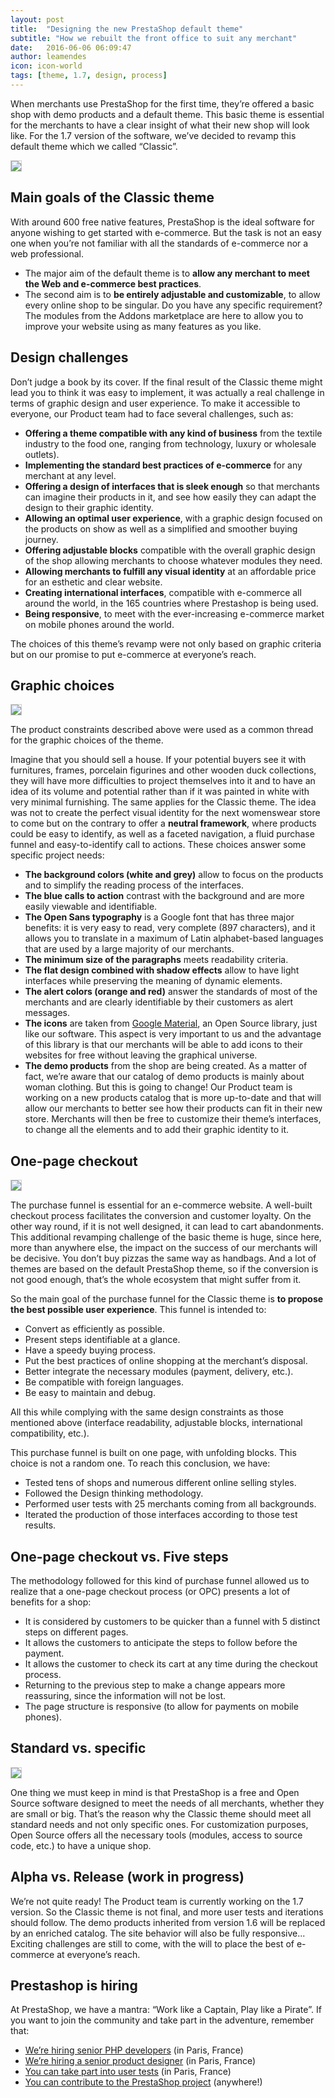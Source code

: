 ```yaml
---
layout: post
title:  "Designing the new PrestaShop default theme"
subtitle: "How we rebuilt the front office to suit any merchant"
date:   2016-06-06 06:09:47
author: leamendes
icon: icon-world
tags: [theme, 1.7, design, process]
---
```


When merchants use PrestaShop for the first time, they’re offered a basic shop with demo products and a default theme.
This basic theme is essential for the merchants to have a clear insight of what their new shop will look like. For the 1.7 version of the software, we’ve decided to revamp this default theme which we called “Classic”.

<img style="border: 1px solid #CCC; padding: 0px;" src="/assets/images/2016/06/PrestaShop17_DefaultTheme_Home.png">

## Main goals of the Classic theme

With around 600 free native features, PrestaShop is the ideal software for anyone wishing to get started with e-commerce. But the task is not an easy one when you’re not familiar with all the standards of e-commerce nor a web professional.

* The major aim of the default theme is to **allow any merchant to meet the Web and e-commerce best practices**.
* The second aim is to **be entirely adjustable and customizable**, to allow every online shop to be singular. Do you have any specific requirement? The modules from the Addons marketplace are here to allow you to improve your website using as many features as you like.

## Design challenges

Don’t judge a book by its cover. If the final result of the Classic theme might lead you to think it was easy to implement, it was actually a real challenge in terms of graphic design and user experience.
To make it accessible to everyone, our Product team had to face several challenges, such as:

* **Offering a theme compatible with any kind of business** from the textile industry to the food one, ranging from technology, luxury or wholesale outlets).
* **Implementing the standard best practices of e-commerce** for any merchant at any level.
* **Offering a design of interfaces that is sleek enough** so that merchants can imagine their products in it, and see how easily they can adapt the design to their graphic identity.
* **Allowing an optimal user experience**, with a graphic design focused on the products on show as well as a simplified and smoother buying journey.
* **Offering adjustable blocks** compatible with the overall graphic design of the shop allowing merchants to choose whatever modules they need.
* **Allowing merchants to fulfill any visual identity** at an affordable price for an esthetic and clear website.
* **Creating international interfaces**, compatible with e-commerce all around the world, in the 165 countries where Prestashop is being used.
* **Being responsive**, to meet with the ever-increasing e-commerce market on mobile phones around the world.

The choices of this theme’s revamp were not only based on graphic criteria but on our promise to put e-commerce at everyone’s reach.


## Graphic choices

<img style="border: 1px solid #CCC; padding: 0px;" src="/assets/images/2016/06/PrestaShop17_DefaultTheme_ProductPage.png">

The product constraints described above were used as a common thread for the graphic choices of the theme.

Imagine that you should sell a house. If your potential buyers see it with furnitures, frames,  porcelain figurines and other wooden duck collections, they will have more difficulties to project themselves into it and to have an idea of its volume and potential rather than if it was painted in white with very minimal furnishing.
The same applies for the Classic theme. The idea was not to create the perfect visual identity for the next womenswear store to come but on the contrary to offer a **neutral framework**, where products could be easy to identify, as well as a faceted navigation, a fluid purchase funnel and easy-to-identify call to actions. These choices answer some specific project needs:

* **The background colors (white and grey)** allow to focus on the products and to simplify the reading process of the interfaces.
* **The blue calls to action** contrast with the background and are more easily viewable and identifiable.
* **The Open Sans typography** is a Google font that has three major benefits: it is very easy to read, very complete (897 characters), and it allows you to translate in a maximum of Latin alphabet-based languages that are used by a large majority of our merchants.
* **The minimum size of the paragraphs** meets readability criteria.
* **The flat design combined with shadow effects** allow to have light interfaces while preserving the meaning of dynamic elements.
* **The alert colors (orange and red)** answer the standards of most of the merchants and are clearly identifiable by their customers as alert messages.
* **The icons** are taken from [Google Material](https://design.google.com/icons/), an Open Source library, just like our software. This aspect is very important to us and the advantage of this library is that our merchants will be able to add icons to their websites for free without leaving the graphical universe.
* **The demo products** from the shop are being created. As a matter of fact, we’re aware that our catalog of demo products is mainly about woman clothing. But this is going to change! Our Product team is working on a new products catalog that is more up-to-date and that will allow our merchants to better see how their products can fit in their new store.
Merchants will then be free to customize their theme’s interfaces, to change all the elements and to add their graphic identity to it.


## One-page checkout

<img style="border: 1px solid #CCC; padding: 0px;" src="/assets/images/2016/06/PrestaShop17_DefaultTheme_Checkout_Step2.png">

The purchase funnel is essential for an e-commerce website. A well-built checkout process facilitates the conversion and customer loyalty. On the other way round, if it is not well designed, it can lead to cart abandonments.
This additional revamping challenge of the basic theme is huge, since here, more than anywhere else, the impact on the success of our merchants will be decisive. You don’t buy pizzas the same way as handbags. And a lot of themes are based on the default PrestaShop theme, so if the conversion is not good enough, that’s the whole ecosystem that might suffer from it.

So the main goal of the purchase funnel for the Classic theme is **to propose the best possible user experience**. This funnel is intended to:

* Convert as efficiently as possible.
* Present steps identifiable at a glance.
* Have a speedy buying process.
* Put the best practices of online shopping at the merchant’s disposal.
* Better integrate the necessary modules (payment, delivery, etc.).
* Be compatible with foreign languages.
* Be easy to maintain and debug.


All this while complying with the same design constraints as those mentioned above (interface readability, adjustable blocks, international compatibility, etc.).

This purchase funnel is built on one page, with unfolding blocks. This choice is not a random one. To reach this conclusion, we have:

* Tested tens of shops and numerous different online selling styles.
* Followed the Design thinking methodology.
* Performed user tests with 25 merchants coming from all backgrounds.
* Iterated the production of those interfaces according to those test results.

## One-page checkout vs. Five steps

The methodology followed for this kind of purchase funnel allowed us to realize that a one-page checkout process (or OPC) presents a lot of benefits for a shop:

* It is considered by customers to be quicker than a funnel with 5 distinct steps on different pages.
* It allows the customers to anticipate the steps to follow before the payment.
* It allows the customer to check its cart at any time during the checkout process.
* Returning to the previous step to make a change appears more reassuring, since the information will not be lost.
* The page structure is responsive (to allow for payments on mobile phones).

## Standard vs. specific

<img style="border: 1px solid #CCC; padding: 0px;" src="/assets/images/2016/06/PrestaShop17_DefaultTheme_Checkout_Step2_Form.png">

One thing we must keep in mind is that PrestaShop is a free and Open Source software designed to meet the needs of all merchants, whether they are small or big. That’s the reason why the Classic theme should meet all standard needs and not only specific ones. For customization purposes, Open Source offers all the necessary tools (modules, access to source code, etc.) to have a unique shop.

## Alpha vs. Release (work in progress)
We’re not quite ready! The Product team is currently working on the 1.7 version. So the Classic theme is not final, and more user tests and iterations should follow. The demo products inherited from version 1.6 will be replaced by an enriched catalog. The site behavior will also be fully responsive... Exciting challenges are still to come, with the will to place the best of e-commerce at everyone’s reach.

## Prestashop is hiring

At PrestaShop, we have a mantra: “Work like a Captain, Play like a Pirate”.
If you want to join the community and take part in the adventure, remember that:

* [We’re hiring senior PHP developers](http://www.jobs.net/jobs/prestashop/en-gb/job/Core-Developer-H-F/J3J7HD6W6G1SCCKM7WJ/) (in Paris, France)
* [We’re hiring a senior product designer](http://www.jobs.net/jobs/prestashop/en-gb/job/Product-Designer-Senior-H-F/J3K82Z6M1RBPKQJ28W5/) (in Paris, France)
* [You can take part into user tests](http://build.prestashop.com/news/call-for-user-testing-volunteers/) (in Paris, France)
* [You can contribute to the PrestaShop project](http://build.prestashop.com/howtos/misc/contribute-to-prestashop/) (anywhere!)



